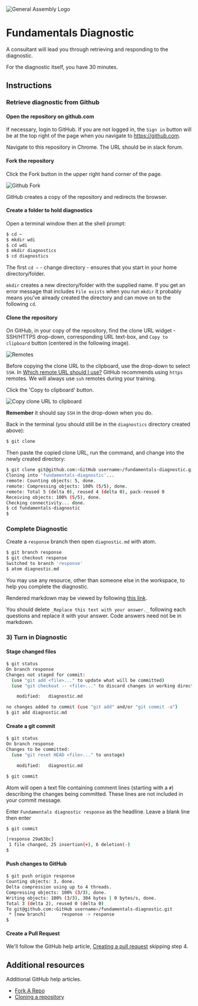 ![General Assembly Logo](http://i.imgur.com/ke8USTq.png)

# Fundamentals Diagnostic

A consultant will lead you through retrieving and responding to the diagnostic.

For the diagnostic itself, you have 30 minutes.

## Instructions

### Retrieve diagnostic from Github

#### Open the repository on github.com

If necessary, login to GitHub.  If you are not logged in, the `Sign in` button will be at the top right of the page when you navigate to https://github.com.

Navigate to this repository in Chrome.  The URL should be in slack forum.

#### Fork the repository

Click the Fork button in the upper right hand corner of the page.

![Github Fork](https://help.github.com/assets/images/help/repository/fork_button.jpg)

GitHub creates a copy of the repository and redirects the browser.

#### Create a folder to hold diagnostics

Open a terminal window then at the shell prompt:

```sh
$ cd ~
$ mkdir wdi
$ cd wdi
$ mkdir diagnostics
$ cd diagnostics
```

The first `cd ~` - change directory - ensures that you start in your home directory/folder.

`mkdir` creates a new directory/folder with the supplied name.  If you get an error message that includes `File exists` when you run `mkdir` it probably means you've already created the directory and can move on to the following `cd`.

#### Clone the repository

On GitHub, in your copy of the repository, find the clone URL widget - SSH/HTTPS drop-down, corresponding URL text-box, and `Copy to clipboard` button (centered in the following image).

![Remotes](https://help.github.com/assets/images/help/repository/remotes-url.png)

Before copying the clone URL to the clipboard, use the drop-down to select `SSH`. In [Which remote URL should I use?](https://help.github.com/articles/which-remote-url-should-i-use/) GitHub recommends using `https` remotes.  We will always use `ssh` remotes during your training.

Click the 'Copy to clipboard' button.

![Copy clone URL to clipboard](https://help.github.com/assets/images/help/repository/clone-repo-clone-url-button.png)

**Remember** it should say `SSH` in the drop-down when you do.

Back in the terminal (you should still be in the `diagnostics` directory created above):

```sh
$ git clone
```

Then paste the copied clone URL, run the command, and change into the newly created directory:

```sh
$ git clone git@github.com:<GitHub username>/fundamentals-diagnostic.git
Cloning into 'fundamentals-diagnostic'...
remote: Counting objects: 5, done.
remote: Compressing objects: 100% (5/5), done.
remote: Total 5 (delta 0), reused 4 (delta 0), pack-reused 0
Receiving objects: 100% (5/5), done.
Checking connectivity... done.
$ cd fundamentals-diagnostic
$
```

### Complete Diagnostic

Create a `response` branch then open `diagnostic.md` with atom.

```sh
$ git branch response
$ git checkout response
Switched to branch 'response'
$ atom diagnostic.md
```

You may use any resource, other than someone else in the workspace, to help you complete the diagnostic.

Rendered markdown may be viewed by following [this link](diagnostic.md).

You should delete `_Replace this text with your answer._` following each questions and replace it with your answer.  Code answers need not be in markdown.

### 3) Turn in Diagnostic


#### Stage changed files

```sh
$ git status
On branch response
Changes not staged for commit:
  (use "git add <file>..." to update what will be committed)
  (use "git checkout -- <file>..." to discard changes in working directory)

	modified:   diagnostic.md

no changes added to commit (use "git add" and/or "git commit -a")
$ git add diagnostic.md
```

#### Create a git commit

```sh
$ git status
On branch response
Changes to be committed:
  (use "git reset HEAD <file>..." to unstage)

	modified:   diagnostic.md

$ git commit

```

Atom will open a text file containing comment lines (starting with a `#`) describing the changes being committed.  These lines are not included in your commit message.

Enter `Fundamentals diagnostic response` as the headline.  Leave a blank line then enter

```sh
$ git commit

[response 29a63bc]
 1 file changed, 25 insertion(+), 6 deletion(-)
$
```

#### Push changes to GitHub

```sh
$ git push origin response
Counting objects: 3, done.
Delta compression using up to 4 threads.
Compressing objects: 100% (3/3), done.
Writing objects: 100% (3/3), 304 bytes | 0 bytes/s, done.
Total 3 (delta 2), reused 0 (delta 0)
To git@github.com:<GitHub username>/fundamentals-diagnostic.git
 * [new branch]      response -> response
$
```

#### Create a Pull Request

We'll follow the GitHub help article, [Creating a pull request](https://help.github.com/articles/creating-a-pull-request/) skipping step 4.

## Additional resources

Additional GitHub help articles.

- [Fork A Repo](https://help.github.com/articles/fork-a-repo/)
- [Cloning a repository](https://help.github.com/articles/cloning-a-repository/)
